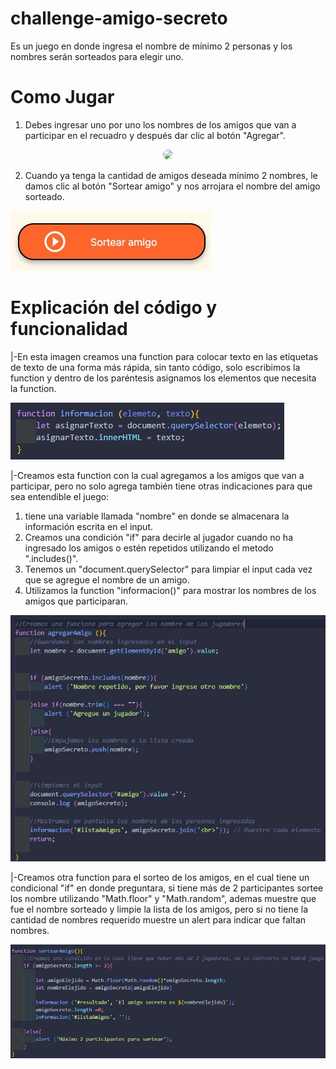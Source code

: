 # challenge-amigo-secreto
Es un juego en donde ingresa el nombre de mínimo 2 personas y los nombres serán sorteados para elegir uno.


# Como Jugar
1. Debes ingresar uno por uno los nombres de los amigos que van a participar en el recuadro y después dar clic al botón "Agregar".

<p align="center">
  <img src="img/agregar.png" style="border-radius: 10px;">
</p>

2. Cuando ya tenga la cantidad de amigos deseada mínimo 2 nombres, le damos clic al botón "Sortear amigo" y nos arrojara el nombre del amigo sorteado.

![](assets/SortearAmigo.png)


# Explicación del código y funcionalidad
|-En esta imagen creamos una function para colocar texto en las etiquetas de texto de una forma más rápida, sin tanto código, solo escribimos la function y dentro de los paréntesis asignamos los elementos que necesita la function.

![Foto de function para las etiquetas de texto](assets/functionEtiquetaTexto.png)



|-Creamos esta function con la cual agregamos a los amigos que van a participar, pero no solo agrega también tiene otras indicaciones para que sea entendible el juego:

1.  tiene una variable llamada "nombre" en donde se almacenara la información escrita en el input.
2. Creamos una condición "if" para decirle al jugador cuando no ha ingresado los amigos o estén repetidos utilizando el metodo ".includes()".
3. Tenemos un "document.querySelector" para limpiar el input cada vez que se agregue el nombre de un amigo.
4. Utilizamos la function "informacion()" para mostrar los nombres de los amigos que participaran.

![Foto de function para agregar amigos](assets/functionAgregar.png)



|-Creamos otra function para el sorteo de los amigos, en el cual tiene un condicional "if" en donde preguntara, si tiene más de 2 participantes sortee los nombre utilizando "Math.floor" y "Math.random", ademas muestre que fue el nombre sorteado y limpie la lista de los amigos, pero si no tiene la cantidad de nombres requerido muestre un alert para indicar que faltan nombres.

![Foto de function para sortear los nombres](assets/functionSortear.png)




